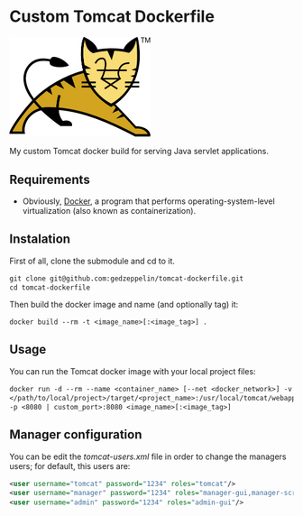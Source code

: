 # Custom Tomcat Dockerfile
<a href="https://hub.docker.com/r/gedzeppelin/custom-tomcat">
  <img src="https://raw.githubusercontent.com/docker-library/docs/8e31eb93a02d504d0cfe1da435aa31b377fc627d/tomcat/logo.png" alt="Tomcat Dockerfile" width="250">
</a>

My custom Tomcat docker build for serving Java servlet applications. 

## Requirements
* Obviously, [Docker](https://www.docker.com/), a program that performs operating-system-level virtualization (also known as containerization).

## Instalation

First of all, clone the submodule and cd to it.

```
git clone git@github.com:gedzeppelin/tomcat-dockerfile.git
cd tomcat-dockerfile
```

Then build the docker image and name (and optionally tag) it:

```
docker build --rm -t <image_name>[:<image_tag>] .
```

## Usage
You can run the Tomcat docker image with your local project files:

```
docker run -d --rm --name <container_name> [--net <docker_network>] -v </path/to/local/project>/target/<project_name>:/usr/local/tomcat/webapps/<tomcat_server_path> -p <8080 | custom_port>:8080 <image_name>[:<image_tag>] 
```

## Manager configuration

You can be edit the *tomcat-users.xml* file in order to change the managers users; for default, this users are:

```xml
<user username="tomcat" password="1234" roles="tomcat"/>
<user username="manager" password="1234" roles="manager-gui,manager-script,manager-jmx,manager-status"/>
<user username="admin" password="1234" roles="admin-gui"/>
```


